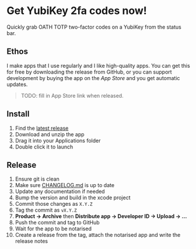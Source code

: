 # Get YubiKey 2fa codes now!

Quickly grab OATH TOTP two-factor codes on a YubiKey from the status bar.

## Ethos

I make apps that I use regularly and I like high-quality apps.
You can get this for free by downloading the release from GitHub,
or you can support development by buying the app on the _App Store_
and you get automatic updates.

> TODO: fill in App Store link when released.

## Install

1. Find the [latest release](https://github.com/robb-j/MiniYubiOath/releases)
2. Download and unzip the app
3. Drag it into your Applications folder
4. Double click it to launch

## Release

1. Ensure git is clean
2. Make sure [CHANGELOG.md](/CHANGELOG.md) is up to date
3. Update any documentation if needed
4. Bump the version and build in the xcode project
5. Commit those changes as `X.Y.Z`
6. Tag the commit as `vX.Y.Z`
7. **Product → Archive** then **Distribute app → Developer ID → Upload → ...**
8. Push the commit and tag to GitHub
9. Wait for the app to be notarised
10. Create a release from the tag, attach the notarised app and write the release notes
